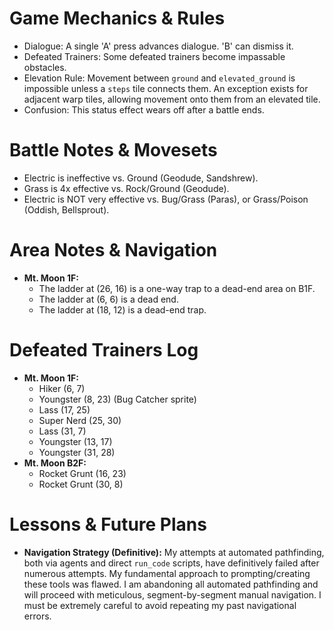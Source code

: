 # Game Mechanics & Rules
- Dialogue: A single 'A' press advances dialogue. 'B' can dismiss it.
- Defeated Trainers: Some defeated trainers become impassable obstacles.
- Elevation Rule: Movement between `ground` and `elevated_ground` is impossible unless a `steps` tile connects them. An exception exists for adjacent warp tiles, allowing movement onto them from an elevated tile.
- Confusion: This status effect wears off after a battle ends.

# Battle Notes & Movesets
- Electric is ineffective vs. Ground (Geodude, Sandshrew).
- Grass is 4x effective vs. Rock/Ground (Geodude).
- Electric is NOT very effective vs. Bug/Grass (Paras), or Grass/Poison (Oddish, Bellsprout).

# Area Notes & Navigation
- **Mt. Moon 1F:**
  - The ladder at (26, 16) is a one-way trap to a dead-end area on B1F.
  - The ladder at (6, 6) is a dead end.
  - The ladder at (18, 12) is a dead-end trap.

# Defeated Trainers Log
- **Mt. Moon 1F:**
  - Hiker (6, 7)
  - Youngster (8, 23) (Bug Catcher sprite)
  - Lass (17, 25)
  - Super Nerd (25, 30)
  - Lass (31, 7)
  - Youngster (13, 17)
  - Youngster (31, 28)
- **Mt. Moon B2F:**
  - Rocket Grunt (16, 23)
  - Rocket Grunt (30, 8)

# Lessons & Future Plans
- **Navigation Strategy (Definitive):** My attempts at automated pathfinding, both via agents and direct `run_code` scripts, have definitively failed after numerous attempts. My fundamental approach to prompting/creating these tools was flawed. I am abandoning all automated pathfinding and will proceed with meticulous, segment-by-segment manual navigation. I must be extremely careful to avoid repeating my past navigational errors.